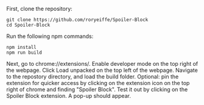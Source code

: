 First, clone the repository:
```
git clone https://github.com/roryeiffe/Spoiler-Block
cd Spoiler-Block
```
Run the following npm commands:
```
npm install
npm run build
```
Next, go to chrome://extensions/. 
Enable developer mode on the top right of the webpage. 
Click Load unpacked on the top left of the webpage.
Navigate to the repostory directory, and load the build folder. 
Optional: pin the extension for quicker access by clicking on the extension icon on the top right of chrome and finding "Spoiler Block". 
Test it out by clicking on the Spoiler Block extension. A pop-up should appear.